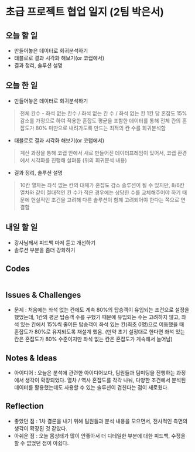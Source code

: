# 초급 프로젝트 협업 일지 (2팀 박은서)

## 오늘 할 일
* 만들어놓은 데이터로 회귀분석하기
* 태블로로 결과 시각화 해보기(or 코랩에서)
* 결과 정리, 솔루션 설명
## 오늘 한 일
* 만들어놓은 데이터로 회귀분석하기
> 전체 칸수 - 좌석 없는 칸수 / 좌석 없는 칸 수 / 좌석 없는 칸 1칸 당 혼잡도 15% 감소를 가정으로 하여 적용한 혼잡도 평균을 포함한 데이터를 통해 전체 칸의 혼잡도가 80% 미만으로 내려가도록 만드는 최적의 칸 수를 회귀분석함
* 태블로로 결과 시각화 해보기(or 코랩에서)
> 계산 과정을 통해 코랩 안에서 새로 만들어진 데이터프레임이 있어서, 코랩 환경에서 시각화를 진행해 살펴봄 (위의 회귀분석 내용)
* 결과 정리, 솔루션 설명
> 10칸 열차는 좌석 없는 칸의 대체가 혼잡도 감소 솔루션이 될 수 있지만, 8/6칸 열차와 같이 절대적인 칸 수가 적은 경우에는 상당한 수를 교체해주어야 하기 때문에 현실적인 조건을 고려해 다른 솔루션이 함께 고려되어야 한다는 쪽으로 연결함
## 내일 할 일
* 강사님께서 피드백 마저 듣고 개선하기
* 솔루션 부분을 좀더 강화하기
## Codes
```ruby

```
## Issues & Challenges
* 문제 : 처음에는 좌석 없는 칸에도 계속 80%의 탑승객이 유입되는 조건으로 설정을 했었는데, 1칸의 평균 탑승객 수를 구했기 때문에 유입되는 수는 고려하지 않고, 좌석 있는 칸에서 15%씩 줄어든 탑승객이 좌석 있는 칸(최초 0명)으로 이동했을 때 혼잡도가 80%로 유지되도록 재설계 했음. (만약 초기 설정대로 한다면 좌석 있는 칸은 혼잡도가 80% 수준이지만 좌석 없는 칸은 혼잡도가 계속해서 늘어남)
## Notes & Ideas
* 아이디어 : 오늘은 분석에 관련한 아이디어보다, 팀원들과 팀미팅을 진행하는 과정에서 생각이 확장되었다. 열차 / 역사 혼잡도를 각각 나눠, 다양한 조건에서 분석된 데이터를 활용했는데도 사용할 수 있는 솔루션이 겹친다는 점이 새로웠다.
## Reflection
* 좋았던 점 : 1차 결론을 내기 위해 팀원들과 분석 내용을 모으면서, 전사적인 측면의 생각이 확장된 것 같았다.
* 아쉬운 점 : 오늘 몸상태가 많이 안좋아서 더 디테일한 부분에 대한 피드백, 수정을 할 수 없었던 점이 아쉽다.
